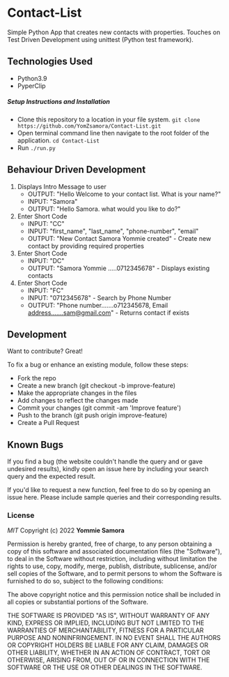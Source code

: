 # Contact-List

Simple Python App that creates new contacts with properties. Touches on Test Driven Development using unittest (Python test framework).

## Technologies Used

- Python3.9
- PyperClip

##### Setup Instructions and Installation

- Clone this repository to a location in your file system. `git clone https://github.com/YomZsamora/Contact-List.git`
- Open terminal command line then navigate to the root folder of the application. `cd Contact-List`
- Run `./run.py` 


## Behaviour Driven Development

1. Displays Intro Message to user
    - OUTPUT: "Hello Welcome to your contact list. What is your name?"
   - INPUT: "Samora"
   - OUTPUT: "Hello Samora. what would you like to do?"
2. Enter Short Code
   - INPUT: "CC"
   - INPUT: "first_name", "last_name", "phone-number", "email"
   - OUTPUT: "New Contact Samora Yommie created" - Create new contact by providing required properties
3. Enter Short Code
   - INPUT: "DC" 
   - OUTPUT: "Samora Yommie .....0712345678" - Displays existing contacts
4. Enter Short Code
   - INPUT: "FC"
   - INPUT: "0712345678" - Search by Phone Number
   - OUTPUT: "Phone number.......o712345678, Email address.......sam@gmail.com" - Returns contact if exists

## Development

Want to contribute? Great!

To fix a bug or enhance an existing module, follow these steps:
- Fork the repo
- Create a new branch (git checkout -b improve-feature)
- Make the appropriate changes in the files
- Add changes to reflect the changes made
- Commit your changes (git commit -am 'Improve feature')
- Push to the branch (git push origin improve-feature)
- Create a Pull Request


## Known Bugs

If you find a bug (the website couldn't handle the query and or gave undesired results), kindly open an issue here by including your search query and the expected result.

If you'd like to request a new function, feel free to do so by opening an issue here. Please include sample queries and their corresponding results.

### License

*MIT*
Copyright (c) 2022 **Yommie Samora**

Permission is hereby granted, free of charge, to any person obtaining a copy of this software and associated documentation files (the "Software"), to deal in the Software without restriction, including without limitation the rights to use, copy, modify, merge, publish, distribute, sublicense, and/or sell copies of the Software, and to permit persons to whom the Software is furnished to do so, subject to the following conditions:

The above copyright notice and this permission notice shall be included in all copies or substantial portions of the Software.

THE SOFTWARE IS PROVIDED "AS IS", WITHOUT WARRANTY OF ANY KIND, EXPRESS OR IMPLIED, INCLUDING BUT NOT LIMITED TO THE WARRANTIES OF MERCHANTABILITY, FITNESS FOR A PARTICULAR PURPOSE AND NONINFRINGEMENT. IN NO EVENT SHALL THE AUTHORS OR COPYRIGHT HOLDERS BE LIABLE FOR ANY CLAIM, DAMAGES OR OTHER LIABILITY, WHETHER IN AN ACTION OF CONTRACT, TORT OR OTHERWISE, ARISING FROM, OUT OF OR IN CONNECTION WITH THE SOFTWARE OR THE USE OR OTHER DEALINGS IN THE SOFTWARE.
